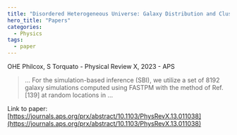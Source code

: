 ```yaml
---
title: "Disordered Heterogeneous Universe: Galaxy Distribution and Clustering across Length Scales"
hero_title: "Papers"
categories:
  - Physics
tags:
  - paper
---
```

OHE Philcox, S Torquato - Physical Review X, 2023 - APS



>… For the simulation-based inference (SBI), we utilize a set of 8192 galaxy simulations computed using FASTPM with the method of Ref. [139] at random locations in …

Link to paper: [https://journals.aps.org/prx/abstract/10.1103/PhysRevX.13.011038](https://journals.aps.org/prx/abstract/10.1103/PhysRevX.13.011038)
